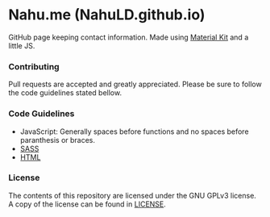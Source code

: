 # Nahu.me (NahuLD.github.io)
GitHub page keeping contact information. Made using [Material Kit](https://www.creative-tim.com/product/material-kit) and a little JS.

### Contributing
Pull requests are accepted and greatly appreciated. Please be sure to follow the code guidelines stated bellow.

### Code Guidelines
- JavaScript: Generally spaces before functions and no spaces before paranthesis or braces.
- [SASS](https://sass-guidelin.es/)
- [HTML](https://www.w3schools.com/html/html5_syntax.asp)

### License
The contents of this repository are licensed under the GNU GPLv3 license. A
copy of the license can be found in [LICENSE](https://github.com/NahuLD/NahuLD.github.io/blob/master/LICENSE).
